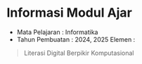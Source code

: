 # Informasi Modul Ajar

- Mata Pelajaran : Informatika
- Tahun Pembuatan : 2024, 2025
Elemen : 
> Literasi Digital
> Berpikir Komputasional

